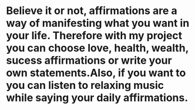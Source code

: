 # Believe it or not, affirmations are a way of manifesting what you want in your life. Therefore with my project you can choose love, health, wealth, sucess affirmations or write your own statements.Also, if you want to you can listen to relaxing music while saying your daily affirmations. 